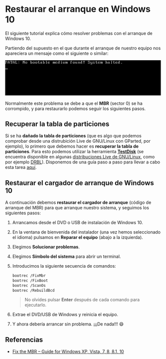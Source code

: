 # Restaurar el arranque en Windows 10

El siguiente tutorial explica cómo resolver problemas con el arranque de Windows 10.

Partiendo del supuesto en el que durante el arranque de nuestro equipo nos apareciera un mensaje como el siguiente o similar:

![The "No bootable medium found" error](no-bootable-medium-found-error.png)

Normalmente este problema se debe a que el **MBR** (sector 0) se ha corrompido, y para restaurarlo podemos seguir los siguientes pasos.

## Recuperar la tabla de particiones

Si se ha **dañado la tabla de particiones** (que es algo que podemos comprobar desde una distrubición Live de GNU/Linux con GParted, por ejemplo), lo primero que debemos hacer es **recuperar la tabla de particiones**. Para esto podemos utilizar la herramienta [**TestDisk**](https://www.cgsecurity.org/wiki/TestDisk) (se encuentra disponible en algunas [distribuciones Live de GNU/Linux](https://www.cgsecurity.org/wiki/TestDisk_Livecd), como por ejemplo [DRBL](https://drbl.org/)). Disponemos de una guía paso a paso para llevar a cabo esta tarea [aquí](https://www.cgsecurity.org/wiki/TestDisk_Step_By_Step).

## Restaurar el cargador de arranque de Windows 10

A continuación debemos **restaurar el cargador de arranque** (código de arranque del MBR) para que arranque nuestro sistema, y seguimos los siguientes pasos:

1. Arrancamos desde el DVD o USB de instalación de Windows 10.

2. En la ventana de bienvenida del instalador (una vez hemos seleccionado el idioma) pulsamos en **Reparar el equipo** (abajo a la izquierda).

3. Elegimos **Solucionar problemas**.

4. Elegimos **Símbolo del sistema** para abrir un terminal.

5. Introducimos la siguiente secuencia de comandos:

   ```
   bootrec /FixMbr 
   bootrec /FixBoot 
   bootrec /ScanOs 
   bootrec /RebuildBcd
   ```

   > No olvides pulsar **Enter** después de cada comando para ejecutarlo.

6. Extrae el DVD/USB de Windows y reinicia el equipo.

7. Y ahora debería arrancar sin problema. ¡¡¡De nada!!! :smile:

## Referencias

- [Fix the MBR – Guide for Windows XP, Vista, 7, 8, 8.1, 10](https://neosmart.net/wiki/fix-mbr/#Fix_the_MBR_in_Windows_10)